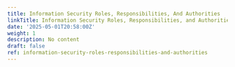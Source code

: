 ```yaml
---
title: Information Security Roles, Responsibilities, And Authorities
linkTitle: Information Security Roles, Responsibilities, and Authorities
date: '2025-05-01T20:58:00Z'
weight: 1
description: No content
draft: false
ref: information-security-roles-responsibilities-and-authorities
---
```


